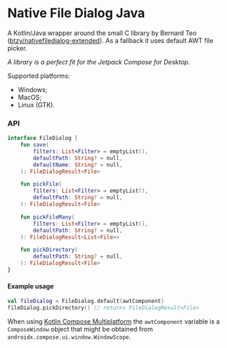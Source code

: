 # Native File Dialog Java

A Kotlin/Java wrapper around the small C library by Bernard Teo ([btzy/nativefiledialog-extended](https://github.com/btzy/nativefiledialog-extended)). 
As a fallback it uses default AWT file picker.

*A library is a perfect fit for the Jetpack Compose for Desktop.*

Supported platforms: 
- Windows;
- MacOS;
- Linux (GTK).

### API

```kotlin
interface FileDialog {
    fun save(
        filters: List<Filter> = emptyList(),
        defaultPath: String? = null,
        defaultName: String? = null,
    ): FileDialogResult<File>

    fun pickFile(
        filters: List<Filter> = emptyList(),
        defaultPath: String? = null,
    ): FileDialogResult<File>

    fun pickFileMany(
        filters: List<Filter> = emptyList(),
        defaultPath: String? = null,
    ): FileDialogResult<List<File>>

    fun pickDirectory(
        defaultPath: String? = null,
    ): FileDialogResult<File>
}
```

#### Example usage
```kotlin
val fileDialog = FileDialog.default(awtComponent)
fileDialog.pickDirectory() // returns FileDialogResult<File>
```

When using [Kotlin Compose Multiplatform](https://github.com/JetBrains/compose-multiplatform) the `awtComponent` variable is a `ComposeWindow` object that might be obtained from `androidx.compose.ui.window.WindowScope`. 
